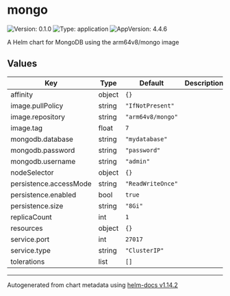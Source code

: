 # mongo

![Version: 0.1.0](https://img.shields.io/badge/Version-0.1.0-informational?style=flat-square) ![Type: application](https://img.shields.io/badge/Type-application-informational?style=flat-square) ![AppVersion: 4.4.6](https://img.shields.io/badge/AppVersion-4.4.6-informational?style=flat-square)

A Helm chart for MongoDB using the arm64v8/mongo image

## Values

| Key | Type | Default | Description |
|-----|------|---------|-------------|
| affinity | object | `{}` |  |
| image.pullPolicy | string | `"IfNotPresent"` |  |
| image.repository | string | `"arm64v8/mongo"` |  |
| image.tag | float | `7` |  |
| mongodb.database | string | `"mydatabase"` |  |
| mongodb.password | string | `"password"` |  |
| mongodb.username | string | `"admin"` |  |
| nodeSelector | object | `{}` |  |
| persistence.accessMode | string | `"ReadWriteOnce"` |  |
| persistence.enabled | bool | `true` |  |
| persistence.size | string | `"8Gi"` |  |
| replicaCount | int | `1` |  |
| resources | object | `{}` |  |
| service.port | int | `27017` |  |
| service.type | string | `"ClusterIP"` |  |
| tolerations | list | `[]` |  |

----------------------------------------------
Autogenerated from chart metadata using [helm-docs v1.14.2](https://github.com/norwoodj/helm-docs/releases/v1.14.2)
